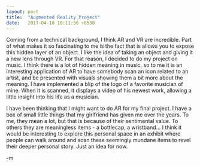 ```yaml
---
layout: post
title:  "Augmented Reality Project"
date:   2017-04-10 10:11:56 +0530
---
```


Coming from a technical background, I think AR and VR are incredible. Part of what makes it so fascinating to me is the fact that is allows you to expose this hidden layer of an object. I like the idea of taking an object and giving it a new lens through VR. For that reason, I decided to do my project on music. I think there is a lot of hidden meaning in music, so to me it is an interesting application of AR to have somebody scan an icon related to an artist, and be presented with visuals showing them a bit more about the meaning. I have implemented a blip of the logo of a favorite musician of mine. When it is scanned, it displays a video of his newest work, allowing a little insight into his life as a musician.

I have been thinking that I might want to do AR for my final project. I have a box of small little things that my girlfriend has given me over the years. To me, they mean a lot, but that is because of their sentimental value. To others they are meaningless items - a bottlecap, a wristband... I think it would be interesting to explore this personal space in an exhibit where people can walk around and scan these seemingly mundane items to revel their deeper personal story. Just an idea for now.

-m
